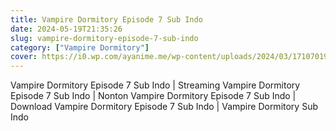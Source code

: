 ```yaml
---
title: Vampire Dormitory Episode 7 Sub Indo
date: 2024-05-19T21:35:26
slug: vampire-dormitory-episode-7-sub-indo
category: ["Vampire Dormitory"]
cover: https://i0.wp.com/ayanime.me/wp-content/uploads/2024/03/1710701981-1476-141863.jpg
---
```


<p>Vampire Dormitory Episode 7 Sub Indo | Streaming Vampire Dormitory Episode 7 Sub Indo | Nonton Vampire Dormitory Episode 7 Sub Indo | Download Vampire Dormitory Episode 7 Sub Indo | Vampire Dormitory Sub Indo</p>

